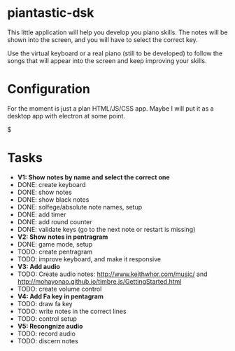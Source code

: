 # piantastic-dsk

This little application will help you develop you piano skills. The notes will be shown into the screen, and you will have to select the correct key.

Use the virtual keyboard or a real piano (still to be developed) to follow the songs that will appear into the screen and keep improving your skills.

# Configuration

For the moment is just a plan HTML/JS/CSS app. Maybe I will put it as a desktop app with electron at some point.

$ 

# Tasks
* **V1: Show notes by name and select the correct one**
* DONE: create keyboard
* DONE: show notes
* DONE: show black notes
* DONE: solfege/absolute note names, setup
* DONE: add timer
* DONE: add round counter
* DONE: validate keys (go to the next note or restart is missing)
* **V2: Show notes in pentragram**
* DONE: game mode, setup
* TODO: create pentragram
* TODO: improve keyboard, and make it responsive
* **V3: Add audio**
* TODO: Create audio notes: http://www.keithwhor.com/music/ and http://mohayonao.github.io/timbre.js/GettingStarted.html
* TODO: create volume control
* **V4: Add Fa key in pentagram**
* TODO: draw fa key
* TODO: write notes in the correct lines
* TODO: control setup
* **V5: Recongnize audio**
* TODO: record audio
* TODO: discern notes
